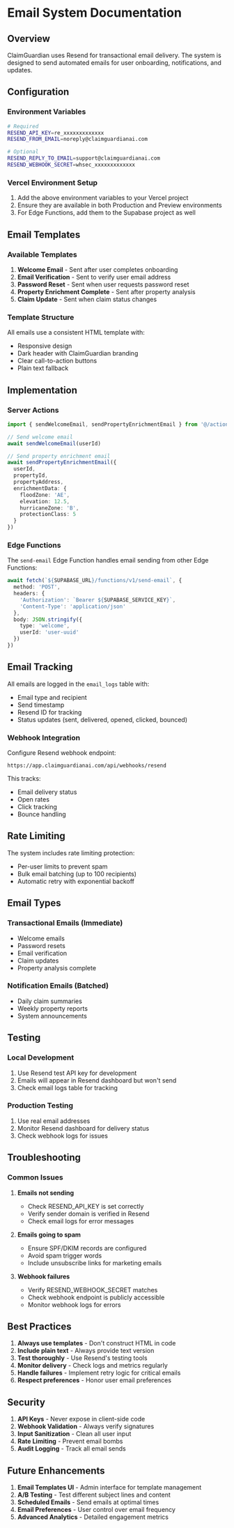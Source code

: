 # Email System Documentation

## Overview

ClaimGuardian uses Resend for transactional email delivery. The system is designed to send automated emails for user onboarding, notifications, and updates.

## Configuration

### Environment Variables

```bash
# Required
RESEND_API_KEY=re_xxxxxxxxxxxxx
RESEND_FROM_EMAIL=noreply@claimguardianai.com

# Optional
RESEND_REPLY_TO_EMAIL=support@claimguardianai.com
RESEND_WEBHOOK_SECRET=whsec_xxxxxxxxxxxxx
```

### Vercel Environment Setup

1. Add the above environment variables to your Vercel project
2. Ensure they are available in both Production and Preview environments
3. For Edge Functions, add them to the Supabase project as well

## Email Templates

### Available Templates

1. **Welcome Email** - Sent after user completes onboarding
2. **Email Verification** - Sent to verify user email address
3. **Password Reset** - Sent when user requests password reset
4. **Property Enrichment Complete** - Sent after property analysis
5. **Claim Update** - Sent when claim status changes

### Template Structure

All emails use a consistent HTML template with:
- Responsive design
- Dark header with ClaimGuardian branding
- Clear call-to-action buttons
- Plain text fallback

## Implementation

### Server Actions

```typescript
import { sendWelcomeEmail, sendPropertyEnrichmentEmail } from '@/actions/email'

// Send welcome email
await sendWelcomeEmail(userId)

// Send property enrichment email
await sendPropertyEnrichmentEmail({
  userId,
  propertyId,
  propertyAddress,
  enrichmentData: {
    floodZone: 'AE',
    elevation: 12.5,
    hurricaneZone: 'B',
    protectionClass: 5
  }
})
```

### Edge Functions

The `send-email` Edge Function handles email sending from other Edge Functions:

```typescript
await fetch(`${SUPABASE_URL}/functions/v1/send-email`, {
  method: 'POST',
  headers: {
    'Authorization': `Bearer ${SUPABASE_SERVICE_KEY}`,
    'Content-Type': 'application/json'
  },
  body: JSON.stringify({
    type: 'welcome',
    userId: 'user-uuid'
  })
})
```

## Email Tracking

All emails are logged in the `email_logs` table with:
- Email type and recipient
- Send timestamp
- Resend ID for tracking
- Status updates (sent, delivered, opened, clicked, bounced)

### Webhook Integration

Configure Resend webhook endpoint:
```
https://app.claimguardianai.com/api/webhooks/resend
```

This tracks:
- Email delivery status
- Open rates
- Click tracking
- Bounce handling

## Rate Limiting

The system includes rate limiting protection:
- Per-user limits to prevent spam
- Bulk email batching (up to 100 recipients)
- Automatic retry with exponential backoff

## Email Types

### Transactional Emails (Immediate)
- Welcome emails
- Password resets
- Email verification
- Claim updates
- Property analysis complete

### Notification Emails (Batched)
- Daily claim summaries
- Weekly property reports
- System announcements

## Testing

### Local Development

1. Use Resend test API key for development
2. Emails will appear in Resend dashboard but won't send
3. Check email logs table for tracking

### Production Testing

1. Use real email addresses
2. Monitor Resend dashboard for delivery status
3. Check webhook logs for issues

## Troubleshooting

### Common Issues

1. **Emails not sending**
   - Check RESEND_API_KEY is set correctly
   - Verify sender domain is verified in Resend
   - Check email logs for error messages

2. **Emails going to spam**
   - Ensure SPF/DKIM records are configured
   - Avoid spam trigger words
   - Include unsubscribe links for marketing emails

3. **Webhook failures**
   - Verify RESEND_WEBHOOK_SECRET matches
   - Check webhook endpoint is publicly accessible
   - Monitor webhook logs for errors

## Best Practices

1. **Always use templates** - Don't construct HTML in code
2. **Include plain text** - Always provide text version
3. **Test thoroughly** - Use Resend's testing tools
4. **Monitor delivery** - Check logs and metrics regularly
5. **Handle failures** - Implement retry logic for critical emails
6. **Respect preferences** - Honor user email preferences

## Security

1. **API Keys** - Never expose in client-side code
2. **Webhook Validation** - Always verify signatures
3. **Input Sanitization** - Clean all user input
4. **Rate Limiting** - Prevent email bombs
5. **Audit Logging** - Track all email sends

## Future Enhancements

1. **Email Templates UI** - Admin interface for template management
2. **A/B Testing** - Test different subject lines and content
3. **Scheduled Emails** - Send emails at optimal times
4. **Email Preferences** - User control over email frequency
5. **Advanced Analytics** - Detailed engagement metrics